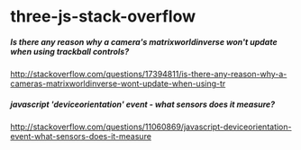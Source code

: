 # three-js-stack-overflow

##### Is there any reason why a camera's matrixworldinverse won't update when using trackball controls?

http://stackoverflow.com/questions/17394811/is-there-any-reason-why-a-cameras-matrixworldinverse-wont-update-when-using-tr


##### javascript 'deviceorientation' event - what sensors does it measure?

http://stackoverflow.com/questions/11060869/javascript-deviceorientation-event-what-sensors-does-it-measure
